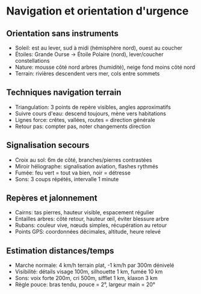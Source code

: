 # Navigation et orientation d'urgence

## Orientation sans instruments
- Soleil: est au lever, sud à midi (hémisphère nord), ouest au coucher
- Étoiles: Grande Ourse → Étoile Polaire (nord), lever/coucher constellations
- Nature: mousse côté nord arbres (humidité), neige fond moins côté nord
- Terrain: rivières descendent vers mer, cols entre sommets

## Techniques navigation terrain
- Triangulation: 3 points de repère visibles, angles approximatifs
- Suivre cours d'eau: descend toujours, mène vers habitations
- Lignes force: crêtes, vallées, routes = direction générale
- Retour pas: compter pas, noter changements direction

## Signalisation secours
- Croix au sol: 6m de côté, branches/pierres contrastées
- Miroir héliographe: signalisation aviation, flashes rythmés
- Fumée: feu vert = tout va bien, noir = détresse
- Sons: 3 coups répétés, intervalle 1 minute

## Repères et jalonnement
- Cairns: tas pierres, hauteur visible, espacement régulier
- Entailles arbres: côté retour, hauteur œil, éviter blessure arbre
- Rubans: couleur vive, nœuds simples, récupération au retour
- Points GPS: coordonnées décimales, altitude, heure relevé

## Estimation distances/temps
- Marche normale: 4 km/h terrain plat, -1 km/h par 300m dénivelé
- Visibilité: détails visage 100m, silhouette 1 km, fumée 10 km
- Sons: voix forte 200m, cri 500m, sifflet 1 km, klaxon 3 km
- Règle pouce: bras tendu, pouce = 2°, largeur main = 20°
